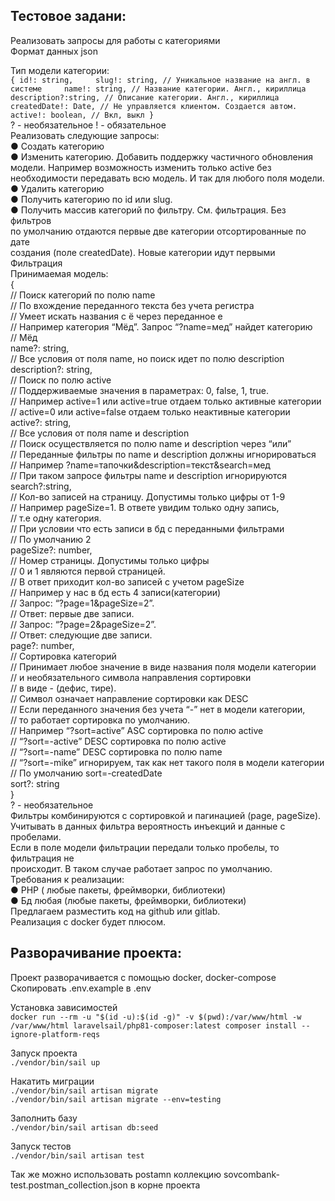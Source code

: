 ## Тестовое задани:

Реализовать запросы для работы с категориями  
Формат данных json  

Тип модели категории:  
`{
id!: string,    
slug!: string, // Уникальное название на англ. в системе    
name!: string, // Название категории. Англ., кириллица
description?:string, // Описание категории. Англ., кириллица
createdDate!: Date, // Не управляется клиентом. Создается автом.
active!: boolean, // Вкл, выкл
}`  
? - необязательное
! - обязательное  
Реализовать следующие запросы:  
● Создать категорию  
● Изменить категорию. Добавить поддержку частичного обновления  
модели. Например возможность изменить только active без  
необходимости передавать всю модель. И так для любого поля модели.  
● Удалить категорию  
● Получить категорию по id или slug.  
● Получить массив категорий по фильтру. См. фильтрация. Без фильтров  
по умолчанию отдаются первые две категории отсортированные по дате  
создания (поле createdDate). Новые категории идут первыми  
Фильтрация  
Принимаемая модель:  
{  
// Поиск категорий по полю name  
// По вхождение переданного текста без учета регистра  
// Умеет искать названия с ё через переданное е  
// Например категория “Мёд”. Запрос “?name=мед” найдет категорию  
// Мёд  
name?: string,  
// Все условия от поля name, но поиск идет по полю description  
description?: string,  
// Поиск по полю active  
// Поддерживаемые значения в параметрах: 0, false, 1, true.  
// Например active=1 или active=true отдаем только активные категории  
// active=0 или active=false отдаем только неактивные категории  
active?: string,  
// Все условия от поля name и description  
// Поиск осуществляется по полю name и description через “или”  
// Переданные фильтры по name и description должны игнорироваться  
// Например ?name=тапочки&description=текст&search=мед  
// При таком запросе фильтры name и description игнорируются  
search?:string,  
// Кол-во записей на страницу. Допустимы только цифры от 1-9  
// Например pageSize=1. В ответе увидим только одну запись,  
// т.е одну категория.  
// При условии что есть записи в бд с переданными фильтрами  
// По умолчанию 2  
pageSize?: number,  
// Номер страницы. Допустимы только цифры  
// 0 и 1 являются первой страницей.  
// В ответ приходит кол-во записей с учетом pageSize  
// Например у нас в бд есть 4 записи(категории)  
// Запрос: “?page=1&pageSize=2”.  
// Ответ: первые две записи.  
// Запрос: “?page=2&pageSize=2”.  
// Ответ: следующие две записи.  
page?: number,  
// Сортировка категорий  
// Принимает любое значение в виде названия поля модели категории  
// и необязательного символа направления сортировки  
// в виде - (дефис, тире).  
// Символ означает направление сортировки как DESC  
// Если переданного значения без учета “-” нет в модели категории,  
// то работает сортировка по умолчанию.  
// Например “?sort=active” ASC сортировка по полю active  
// “?sort=-active” DESC сортировка по полю active  
// “?sort=-name” DESC сортировка по полю name  
// “?sort=-mike” игнорируем, так как нет такого поля в модели категории  
// По умолчанию sort=-createdDate  
sort?: string  
}  
? - необязательное  
Фильтры комбинируются с сортировкой и пагинацией (page, pageSize).  
Учитывать в данных фильтра вероятность инъекций и данные с пробелами.  
Если в поле модели фильтрации передали только пробелы, то фильтрация не  
происходит. В таком случае работает запрос по умолчанию.  
Требования к реализации:  
● PHP ( любые пакеты, фреймворки, библиотеки)  
● Бд любая (любые пакеты, фреймворки, библиотеки)  
Предлагаем разместить код на github или gitlab.  
Реализация c docker будет плюсом.  

## Разворачивание проекта:  
Проект разворачивается с помощью docker, docker-compose  
Скопировать .env.example в .env  

Установка зависимостей  
`docker run --rm -u "$(id -u):$(id -g)" -v $(pwd):/var/www/html -w /var/www/html laravelsail/php81-composer:latest composer install --ignore-platform-reqs`
    
Запуск проекта  
`./vendor/bin/sail up`  

Накатить миграции  
`./vendor/bin/sail artisan migrate`  
`./vendor/bin/sail artisan migrate --env=testing`  

Заполнить базу  
`./vendor/bin/sail artisan db:seed`  

Запуск тестов  
`./vendor/bin/sail artisan test`  

Так же можно использовать postamn коллекцию sovcombank-test.postman_collection.json в корне проекта
